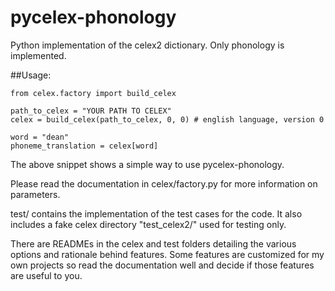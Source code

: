 pycelex-phonology
=================

Python implementation of the celex2 dictionary. Only phonology is implemented.

##Usage:
```
from celex.factory import build_celex

path_to_celex = "YOUR PATH TO CELEX"
celex = build_celex(path_to_celex, 0, 0) # english language, version 0

word = "dean"
phoneme_translation = celex[word]
```

The above snippet shows a simple way to use pycelex-phonology.

Please read the documentation in celex/factory.py for more information on parameters.

test/ contains the implementation of the test cases for the code. It also includes
a fake celex directory "test_celex2/" used for testing only.

There are READMEs in the celex and test folders detailing the various options
and rationale behind features. Some features are customized for my own projects so
read the documentation well and decide if those features are useful to you.
